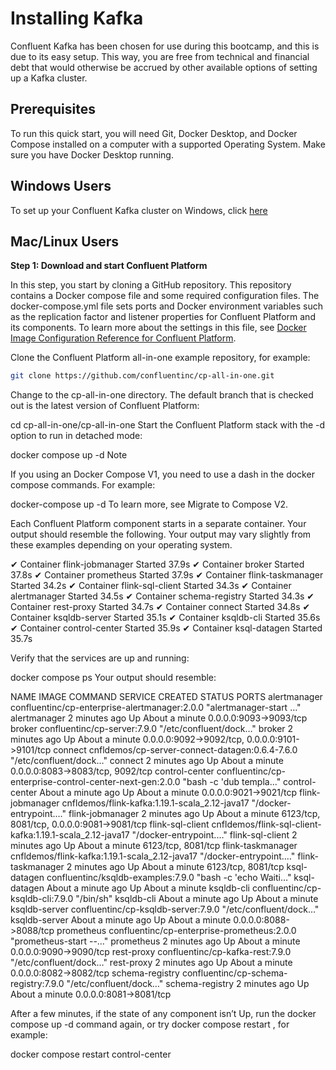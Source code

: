 # Installing Kafka

Confluent Kafka has been chosen for use during this bootcamp, and this is due to its easy setup. This way, you are free from technical and financial debt that would otherwise be accrued by other available options of setting up a Kafka cluster. 

## Prerequisites
To run this quick start, you will need Git, Docker Desktop, and Docker Compose installed on a computer with a supported Operating System. Make sure you have Docker Desktop running.

## Windows Users
To set up your Confluent Kafka cluster on Windows, click [here](https://www.confluent.io/blog/set-up-and-run-kafka-on-windows-linux-wsl-2/)

## Mac/Linux Users

**Step 1: Download and start Confluent Platform**

In this step, you start by cloning a GitHub repository. This repository contains a Docker compose file and some required configuration files. The docker-compose.yml file sets ports and Docker environment variables such as the replication factor and listener properties for Confluent Platform and its components. To learn more about the settings in this file, see [Docker Image Configuration Reference for Confluent Platform](https://docs.confluent.io/platform/current/installation/docker/config-reference.html#config-reference).

Clone the Confluent Platform all-in-one example repository, for example:

```bash 
git clone https://github.com/confluentinc/cp-all-in-one.git
```

Change to the cp-all-in-one directory. The default branch that is checked out is the latest version of Confluent Platform:

cd cp-all-in-one/cp-all-in-one
Start the Confluent Platform stack with the -d option to run in detached mode:

docker compose up -d
Note

If you using an Docker Compose V1, you need to use a dash in the docker compose commands. For example:

docker-compose up -d
To learn more, see Migrate to Compose V2.

Each Confluent Platform component starts in a separate container. Your output should resemble the following. Your output may vary slightly from these examples depending on your operating system.

✔ Container flink-jobmanager   Started         37.9s
✔ Container broker             Started         37.8s
✔ Container prometheus         Started         37.9s
✔ Container flink-taskmanager  Started         34.2s
✔ Container flink-sql-client   Started         34.3s
✔ Container alertmanager       Started         34.5s
✔ Container schema-registry    Started         34.3s
✔ Container rest-proxy         Started         34.7s
✔ Container connect            Started         34.8s
✔ Container ksqldb-server      Started         35.1s
✔ Container ksqldb-cli         Started         35.6s
✔ Container control-center     Started         35.9s
✔ Container ksql-datagen       Started         35.7s

Verify that the services are up and running:

docker compose ps
Your output should resemble:

NAME                IMAGE                                                       COMMAND                  SERVICE             CREATED              STATUS              PORTS
alertmanager        confluentinc/cp-enterprise-alertmanager:2.0.0               "alertmanager-start …"   alertmanager        2 minutes ago        Up About a minute   0.0.0.0:9093->9093/tcp
broker              confluentinc/cp-server:7.9.0                                "/etc/confluent/dock…"   broker              2 minutes ago        Up About a minute   0.0.0.0:9092->9092/tcp, 0.0.0.0:9101->9101/tcp
connect             cnfldemos/cp-server-connect-datagen:0.6.4-7.6.0             "/etc/confluent/dock…"   connect             2 minutes ago        Up About a minute   0.0.0.0:8083->8083/tcp, 9092/tcp
control-center      confluentinc/cp-enterprise-control-center-next-gen:2.0.0    "bash -c 'dub templa…"   control-center      About a minute ago   Up About a minute   0.0.0.0:9021->9021/tcp
flink-jobmanager    cnfldemos/flink-kafka:1.19.1-scala_2.12-java17              "/docker-entrypoint.…"   flink-jobmanager    2 minutes ago        Up About a minute   6123/tcp, 8081/tcp, 0.0.0.0:9081->9081/tcp
flink-sql-client    cnfldemos/flink-sql-client-kafka:1.19.1-scala_2.12-java17   "/docker-entrypoint.…"   flink-sql-client    2 minutes ago        Up About a minute   6123/tcp, 8081/tcp
flink-taskmanager   cnfldemos/flink-kafka:1.19.1-scala_2.12-java17              "/docker-entrypoint.…"   flink-taskmanager   2 minutes ago        Up About a minute   6123/tcp, 8081/tcp
ksql-datagen        confluentinc/ksqldb-examples:7.9.0                          "bash -c 'echo Waiti…"   ksql-datagen        About a minute ago   Up About a minute
ksqldb-cli          confluentinc/cp-ksqldb-cli:7.9.0                            "/bin/sh"                ksqldb-cli          About a minute ago   Up About a minute
ksqldb-server       confluentinc/cp-ksqldb-server:7.9.0                         "/etc/confluent/dock…"   ksqldb-server       About a minute ago   Up About a minute   0.0.0.0:8088->8088/tcp
prometheus          confluentinc/cp-enterprise-prometheus:2.0.0                 "prometheus-start --…"   prometheus          2 minutes ago        Up About a minute   0.0.0.0:9090->9090/tcp
rest-proxy          confluentinc/cp-kafka-rest:7.9.0                            "/etc/confluent/dock…"   rest-proxy          2 minutes ago        Up About a minute   0.0.0.0:8082->8082/tcp
schema-registry     confluentinc/cp-schema-registry:7.9.0                       "/etc/confluent/dock…"   schema-registry     2 minutes ago        Up About a minute   0.0.0.0:8081->8081/tcp

After a few minutes, if the state of any component isn’t Up, run the docker compose up -d command again, or try docker compose restart <image-name>, for example:

docker compose restart control-center
